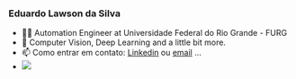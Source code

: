 ### Eduardo Lawson da Silva 

- 👨‍🎓 Automation Engineer at Universidade Federal do Rio Grande - FURG
- 💪 Computer Vision, Deep Learning and a little bit more.
- 📫 Como entrar em contato: [Linkedin](www.linkedin.com/in/eduardo-lawson-da-silva-32b8a4224) ou [email](elawsondasilva@gmail.com) ...
- ![](https://komarev.com/ghpvc/?username=EduardoLawson1)

